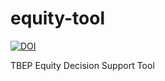 # equity-tool
[![DOI](https://zenodo.org/badge/697775318.svg)](https://zenodo.org/badge/latestdoi/697775318)

TBEP Equity Decision Support Tool
